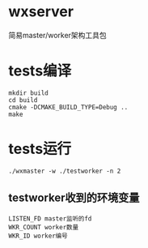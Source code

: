# wxserver
简易master/worker架构工具包

# tests编译
    mkdir build
    cd build
    cmake -DCMAKE_BUILD_TYPE=Debug ..
    make

# tests运行
    ./wxmaster -w ./testworker -n 2
## testworker收到的环境变量
    LISTEN_FD master监听的fd
    WKR_COUNT worker数量
    WKR_ID worker编号